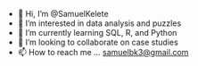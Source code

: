 - 👋 Hi, I’m @SamuelKelete
- 👀 I’m interested in data analysis and puzzles
- 🌱 I’m currently learning SQL, R, and Python
- 💞️ I’m looking to collaborate on case studies
- 📫 How to reach me ... samuelbk3@gmail.com

<!---
SamuelKelete/SamuelKelete is a ✨ special ✨ repository because its `README.md` (this file) appears on your GitHub profile.
You can click the Preview link to take a look at your changes.
--->
